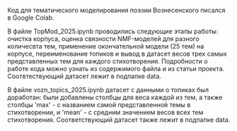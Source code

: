 Код для тематического моделирования поэзии Вознесенского писался в Google Colab.

В файле TopMod_2025.ipynb проводились следующие этапы работы: очистка корпуса, оценка связности NMF-моделей для разного количесвта тем, применение окончательной модели (25 тем) на корпусе, переименование топиков и вывод в датасет весов трех самых представленных тем для каждого стихотворения. Подробности о работе кода можно узнать из содержимого файла и из статьи проекта. Соотвтествующий датасет лежит в подпапке data.

В файле vozn_topics_2025.ipynb датасет с данными о топиках был доработан: были добавлены столбцы для веса каждой из тем, а также столбцы 'max' - с названием самой представленной темы в стихотворении, и 'mean' - с средним значением весов всех тем стихотворения. Соответствующий датасет также лежит в подпапке data.
